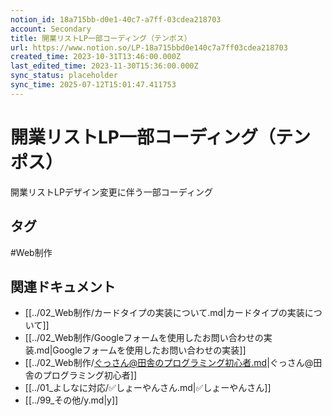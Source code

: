 ```yaml
---
notion_id: 18a715bb-d0e1-40c7-a7ff-03cdea218703
account: Secondary
title: 開業リストLP一部コーディング（テンポス）
url: https://www.notion.so/LP-18a715bbd0e140c7a7ff03cdea218703
created_time: 2023-10-31T13:46:00.000Z
last_edited_time: 2023-11-30T15:36:00.000Z
sync_status: placeholder
sync_time: 2025-07-12T15:01:47.411753
---
```

# 開業リストLP一部コーディング（テンポス）

開業リストLPデザイン変更に伴う一部コーディング

## タグ

#Web制作 

## 関連ドキュメント

- [[../02_Web制作/カードタイプの実装について.md|カードタイプの実装について]]
- [[../02_Web制作/Googleフォームを使用したお問い合わせの実装.md|Googleフォームを使用したお問い合わせの実装]]
- [[../02_Web制作/ぐっさん@田舎のプログラミング初心者.md|ぐっさん@田舎のプログラミング初心者]]
- [[../01_よしなに対応/✅しょーやんさん.md|✅しょーやんさん]]
- [[../99_その他/y.md|y]]
